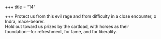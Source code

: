 +++
title = "14"

+++
Protect us from this evil rage and from difficulty in a close encounter, o  Indra, mace-bearer.  
Hold out toward us prizes by the cartload, with horses as their  
foundation—for refreshment, for fame, and for liberality.  